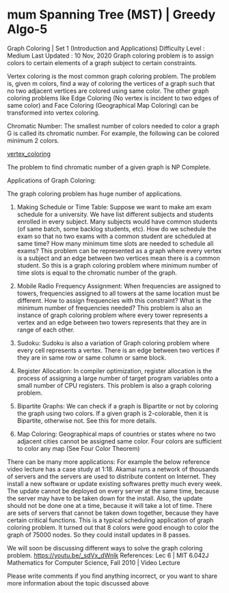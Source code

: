 # mum Spanning Tree (MST) | Greedy Algo-5

Graph Coloring | Set 1 (Introduction and Applications)
Difficulty Level : Medium
Last Updated : 10 Nov, 2020
Graph coloring problem is to assign colors to certain elements of a graph subject to certain constraints. 

Vertex coloring is the most common graph coloring problem. The problem is, given m colors, find a way of coloring the vertices of a graph such that no two adjacent vertices are colored using same color. The other graph coloring problems like Edge Coloring (No vertex is incident to two edges of same color) and Face Coloring (Geographical Map Coloring) can be transformed into vertex coloring. 

Chromatic Number: The smallest number of colors needed to color a graph G is called its chromatic number. For example, the following can be colored minimum 2 colors. 
 
[vertex_coloring](https://media.geeksforgeeks.org/wp-content/uploads/GraphColoring.png)

The problem to find chromatic number of a given graph is NP Complete.

Applications of Graph Coloring:

The graph coloring problem has huge number of applications. 

1. Making Schedule or Time Table: Suppose we want to make am exam schedule for a university. We have list different subjects and students enrolled in every subject. Many subjects would have common students (of same batch, some backlog students, etc). How do we schedule the exam so that no two exams with a common student are scheduled at same time? How many minimum time slots are needed to schedule all exams? This problem can be represented as a graph where every vertex is a subject and an edge between two vertices mean there is a common student. So this is a graph coloring problem where minimum number of time slots is equal to the chromatic number of the graph. 

2. Mobile Radio Frequency Assignment: When frequencies are assigned to towers, frequencies assigned to all towers at the same location must be different. How to assign frequencies with this constraint? What is the minimum number of frequencies needed? This problem is also an instance of graph coloring problem where every tower represents a vertex and an edge between two towers represents that they are in range of each other. 

3. Sudoku: Sudoku is also a variation of Graph coloring problem where every cell represents a vertex. There is an edge between two vertices if they are in same row or same column or same block. 

4. Register Allocation: In compiler optimization, register allocation is the process of assigning a large number of target program variables onto a small number of CPU registers. This problem is also a graph coloring problem. 



5. Bipartite Graphs: We can check if a graph is Bipartite or not by coloring the graph using two colors. If a given graph is 2-colorable, then it is Bipartite, otherwise not. See this for more details. 

6. Map Coloring: Geographical maps of countries or states where no two adjacent cities cannot be assigned same color. Four colors are sufficient to color any map (See Four Color Theorem) 

There can be many more applications: For example the below reference video lecture has a case study at 1:18. 
Akamai runs a network of thousands of servers and the servers are used to distribute content on Internet. They install a new software or update existing softwares pretty much every week. The update cannot be deployed on every server at the same time, because the server may have to be taken down for the install. Also, the update should not be done one at a time, because it will take a lot of time. There are sets of servers that cannot be taken down together, because they have certain critical functions. This is a typical scheduling application of graph coloring problem. It turned out that 8 colors were good enough to color the graph of 75000 nodes. So they could install updates in 8 passes. 

We will soon be discussing different ways to solve the graph coloring problem. 
https://youtu.be/_sdVx_dWnlk 
References: 
Lec 6 | MIT 6.042J Mathematics for Computer Science, Fall 2010 | Video Lecture 

Please write comments if you find anything incorrect, or you want to share more information about the topic discussed above